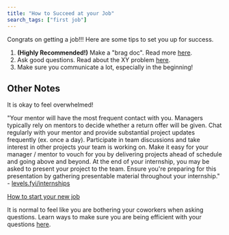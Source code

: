 ```yaml
---
title: "How to Succeed at your Job"
search_tags: ["first job"]
---
```


Congrats on getting a job!!! Here are some tips to set you up for success.

1. **(Highly Recommended!)** Make a "brag doc". Read more [here](https://jvns.ca/blog/brag-documents/).
2. Ask good questions. Read about the XY problem [here](http://xyproblem.info/).
3. Make sure you communicate a lot, especially in the beginning!

## Other Notes

It is okay to feel overwhelmed!

"Your mentor will have the most frequent contact with you. Managers typically rely on mentors to decide whether a return offer will be given. Chat regularly with your mentor and provide substantial project updates frequently (ex. once a day). Participate in team discussions and take interest in other projects your team is working on. Make it easy for your manager / mentor to vouch for you by delivering projects ahead of schedule and going above and beyond. At the end of your internship, you may be asked to present your project to the team. Ensure you're preparing for this presentation by gathering presentable material throughout your internship." - [levels.fyi/internships](levels.fyi/internships)

[How to start your new job](https://web.archive.org/web/20181102101205/http://boz.com:80/articles/career-cold-start.html)

It is normal to feel like you are bothering your coworkers when asking questions. Learn ways to make sure you are being efficient with your questions [here](https://softskills.audio/2018/07/30/episode-118-asking-for-help-and-speaking-up/).

